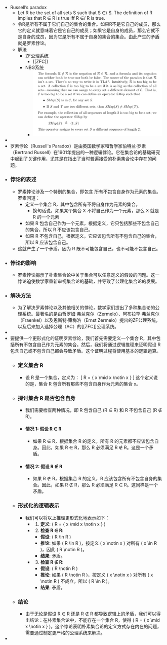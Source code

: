 - Russell’s paradox
	- Let R be the set of all sets S such that S ∈/ S. The definition of R implies that R ∈ R is true iff R ∈/ R is true.
	- 令R是所有不属于它们自己的集合的集合。如果R不是它自己的成员，那么它的定义就意味着它是它自己的成员；如果它是自身的成员，那么它就不是自身的成员，因为它是所有不属于自身的集合的集合。由此产生的矛盾就是罗素悖论。
	- 解法
		- ZF公理系统
			- [[ZFC]]
		- NBG系统
			- ![image.png](../assets/image_1656174520909_0.png)
-
- 罗素悖论（Russell's Paradox）是由英国数学家和哲学家伯特兰·罗素（Bertrand Russell）在1901年提出的一种逻辑悖论。它在集合论的基础研究中起到了关键作用，尤其是在指出了当时普遍接受的朴素集合论中存在的问题。
- ### 悖论的表述
	- 罗素悖论涉及一个特别的集合，即包含 所有不包含自身作为元素的集合。罗素问道：
		- 定义一个集合 R，其中包含所有不将自身作为元素的集合。
			- 换句话说，如果某个集合 X 不将自己作为一个元素，那么 X 就是 R 的一个元素
		- 如果 R 包含自己作为一个元素，根据定义，它只包括那些不包含自己的集合，所以 R 不应该包含自己。
		- 如果 R 不包含自己，根据定义，它应该包含所有不包含自己的集合，所以 R 应该包含自己。
	- 这就产生了一个矛盾，因为 R 既不可能包含自己，也不可能不包含自己。
- ### 悖论的影响
	- 罗素悖论揭示了朴素集合论中关于集合可以任意定义的假设的问题。这一悖论迫使数学家重新审视集合论的基础，并导致了公理化集合论的发展。
- ### 解决方法
	- 为了解决罗素悖论以及其他相关的悖论，数学家们提出了多种集合论的公理系统。最著名的是由哲罗姆·弗兰克尔（Zermelo）、阿布拉罕·弗兰克尔（Fraenkel）以及恩斯特·策梅洛（Ernst Zermelo）提出的ZF公理系统，以及后来加入选择公理（AC）的[[ZFC]]公理系统。
-
- 要提供一个更形式化的证明罗素悖论，我们首先需要定义一个集合 R，其中包括所有不包含自己作为元素的集合。然后，我们将通过逻辑推理来证明假设 R 包含自己或不包含自己都会导致矛盾。这个证明过程将使用基本的逻辑运算。
	- ### 定义集合 R
		- 设 R 是一个集合，定义为：
		  \[ R = \{ x \mid x \notin x \} \]
		  这个定义说的是，集合 R 包含所有那些不包含自身作为元素的集合 x。
	- ### 探讨集合 R 是否包含自身
		- 我们需要检查两种情况，即 R 包含自己 (R ∈ R) 和 R 不包含自己 (R ∉ R)。
		- #### 情况 1: 假设 R ∈ R
			- 如果 R ∈ R，根据集合 R 的定义，所有 R 的元素都不应该包含自身。因此，如果 R ∈ R，那么 R 必须满足 R ∉ R。这是一个矛盾。
		- #### 情况 2: 假设 R ∉ R
			- 如果 R ∉ R，根据集合 R 的定义，R 应该包含所有不包含自身的集合。因此，如果 R ∉ R，那么 R 必须满足 R ∈ R。这同样是一个矛盾。
	- ### 形式化的逻辑表示
		- 我们可以将以上推理更形式化地表示如下：
			- 1. **定义**: \( R = \{ x \mid x \notin x \} \)
			- 2. **检查 R ∈ R**:
				- **假设**: \( R \in R \)
				- **推论**: 如果 \( R \in R \)，按定义 \( x \notin x \) 对所有 \( x \in R \)，因此 \( R \notin R \)。
				- **结果**: 矛盾。
			- 3. **检查 R ∉ R**:
				- **假设**: \( R \notin R \)
				- **推论**: 如果 \( R \notin R \)，按定义 \( x \notin x \) 对所有 \( x \notin R \) 不成立，所以 \( R \in R \)。
				- **结果**: 矛盾。
	- ### 结论
		- 由于无论是假设 R ∈ R 还是 R ∉ R 都导致逻辑上的矛盾，我们可以得出结论：在朴素集合论中，不能存在一个集合 R，使得 \( R = \{ x \mid x \notin x \} \)。这个悖论表明朴素集合论的定义方式存在内在的问题，需要通过制定更严格的公理系统来解决。
-